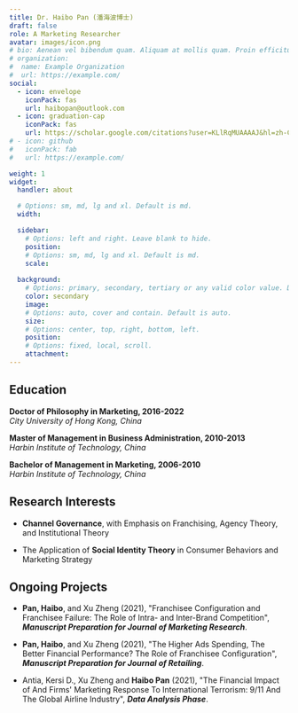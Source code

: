 ```yaml
---
title: Dr. Haibo Pan (潘海波博士)
draft: false
role: A Marketing Researcher
avatar: images/icon.png
# bio: Aenean vel bibendum quam. Aliquam at mollis quam. Proin efficitur.
# organization:
#  name: Example Organization
#  url: https://example.com/
social:
  - icon: envelope
    iconPack: fas
    url: haibopan@outlook.com
  - icon: graduation-cap
    iconPack: fas
    url: https://scholar.google.com/citations?user=KLlRqMUAAAAJ&hl=zh-CN
# - icon: github
#   iconPack: fab
#   url: https://example.com/

weight: 1
widget:
  handler: about

  # Options: sm, md, lg and xl. Default is md.
  width:

  sidebar:
    # Options: left and right. Leave blank to hide.
    position:
    # Options: sm, md, lg and xl. Default is md.
    scale:
  
  background:
    # Options: primary, secondary, tertiary or any valid color value. Default is primary.
    color: secondary
    image:
    # Options: auto, cover and contain. Default is auto.
    size:
    # Options: center, top, right, bottom, left.
    position:
    # Options: fixed, local, scroll.
    attachment: 
---
```


## Education

**Doctor of Philosophy in Marketing, 2016-2022**\
*City University of Hong Kong, China*

**Master of Management in Business Administration, 2010-2013**\
*Harbin Institute of Technology, China*

**Bachelor of Management in Marketing, 2006-2010**\
*Harbin Institute of Technology, China*

## Research Interests

-   **Channel Governance**, with Emphasis on Franchising, Agency Theory, and Institutional Theory

-   The Application of **Social Identity Theory** in Consumer Behaviors and Marketing Strategy

## Ongoing Projects

-   **Pan, Haibo**, and Xu Zheng (2021), "Franchisee Configuration and Franchisee Failure: The Role of Intra- and Inter-Brand Competition", ***Manuscript Preparation for Journal of Marketing Research***. </br>

-   **Pan, Haibo**, and Xu Zheng (2021), "The Higher Ads Spending, The Better Financial Performance? The Role of Franchisee Configuration", ***Manuscript Preparation for Journal of Retailing***. </br>

-   Antia, Kersi D., Xu Zheng and **Haibo Pan** (2021), "The Financial Impact of And Firms' Marketing Response To International Terrorism: 9/11 And The Global Airline Industry", ***Data Analysis Phase***.
